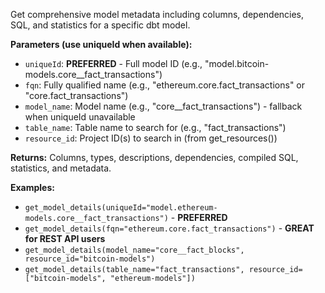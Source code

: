 Get comprehensive model metadata including columns, dependencies, SQL, and statistics for a specific dbt model.

**Parameters (use uniqueId when available):**
- `uniqueId`: **PREFERRED** - Full model ID (e.g., "model.bitcoin-models.core__fact_transactions")
- `fqn`: Fully qualified name (e.g., "ethereum.core.fact_transactions" or "core.fact_transactions")
- `model_name`: Model name (e.g., "core__fact_transactions") - fallback when uniqueId unavailable  
- `table_name`: Table name to search for (e.g., "fact_transactions")
- `resource_id`: Project ID(s) to search in (from get_resources())

**Returns:** Columns, types, descriptions, dependencies, compiled SQL, statistics, and metadata.

**Examples:**
- `get_model_details(uniqueId="model.ethereum-models.core__fact_transactions")` - **PREFERRED**
- `get_model_details(fqn="ethereum.core.fact_transactions")` - **GREAT for REST API users**
- `get_model_details(model_name="core__fact_blocks", resource_id="bitcoin-models")`
- `get_model_details(table_name="fact_transactions", resource_id=["bitcoin-models", "ethereum-models"])`
